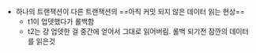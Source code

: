 - 하나의 트랜잭션이 다른 트랜잭션의 ==아직 커밋 되지 않은 데이터 읽는 현상==
	- t1이 업뎃했다가 롤백함
	- t2는 걍 업뎃한 걸 중간에 얻어서 그대로 읽어버림. 롤백 되기전 잠깐의 데이터를 읽은것